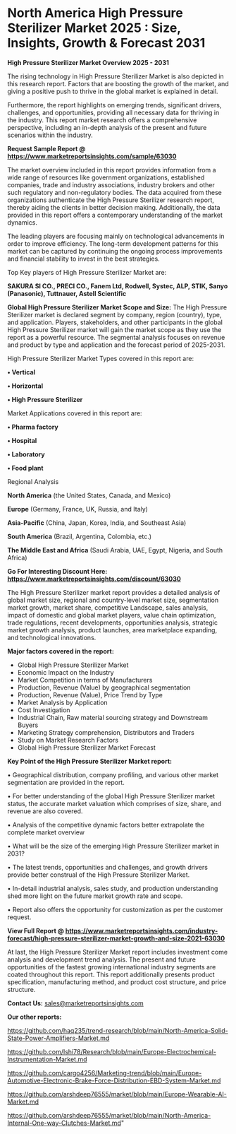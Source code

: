 # North America High Pressure Sterilizer Market 2025 : Size, Insights, Growth & Forecast 2031

<Strong> High Pressure Sterilizer Market Overview 2025 - 2031</strong>

The rising technology in High Pressure Sterilizer Market is also depicted in this research report. Factors that are boosting the growth of the market, and giving a positive push to thrive in the global market is explained in detail.

Furthermore, the report highlights on emerging trends, significant drivers, challenges, and opportunities, providing all necessary data for thriving in the industry. This report market research offers a comprehensive perspective, including an in-depth analysis of the present and future scenarios within the industry.

<strong>Request Sample Report @ <a href=https://www.marketreportsinsights.com/sample/63030>https://www.marketreportsinsights.com/sample/63030</a></strong>

The market overview included in this report provides information from a wide range of resources like government organizations, established companies, trade and industry associations, industry brokers and other such regulatory and non-regulatory bodies. The data acquired from these organizations authenticate the High Pressure Sterilizer research report, thereby aiding the clients in better decision making. Additionally, the data provided in this report offers a contemporary understanding of the market dynamics.

The leading players are focusing mainly on technological advancements in order to improve efficiency. The long-term development patterns for this market can be captured by continuing the ongoing process improvements and financial stability to invest in the best strategies.

Top Key players of High Pressure Sterilizer Market are:

<strong>SAKURA SI CO., PRECI CO., Fanem Ltd, Rodwell, Systec, ALP, STIK, Sanyo (Panasonic), Tuttnauer, Astell Scientific</strong>

<strong><b>Global High Pressure Sterilizer Market Scope and Size:</b></strong>
The High Pressure Sterilizer market is declared segment by company, region (country), type, and application. Players, stakeholders, and other participants in the global High Pressure Sterilizer market will gain the market scope as they use the report as a powerful resource. The segmental analysis focuses on revenue and product by type and application and the forecast period of 2025-2031.

High Pressure Sterilizer Market Types covered in this report are:

<strong>• Vertical

• Horizontal

• High Pressure Sterilizer</strong>

Market Applications covered in this report are:

<strong>• Pharma factory

• Hospital

• Laboratory

• Food plant</strong> 

Regional Analysis

<strong>North America</strong> (the United States, Canada, and Mexico)

<strong>Europe</strong> (Germany, France, UK, Russia, and Italy)

<strong>Asia-Pacific</strong> (China, Japan, Korea, India, and Southeast Asia)

<strong>South America</strong> (Brazil, Argentina, Colombia, etc.)

<strong>The Middle East and Africa</strong> (Saudi Arabia, UAE, Egypt, Nigeria, and South Africa)

<strong>Go For Interesting Discount Here: <a href=https://www.marketreportsinsights.com/discount/63030>https://www.marketreportsinsights.com/discount/63030</a></strong>

The High Pressure Sterilizer market report provides a detailed analysis of global market size, regional and country-level market size, segmentation market growth, market share, competitive Landscape, sales analysis, impact of domestic and global market players, value chain optimization, trade regulations, recent developments, opportunities analysis, strategic market growth analysis, product launches, area marketplace expanding, and technological innovations.

<strong><b>Major factors covered in the report:</b></strong>
<ul>
  <li>Global High Pressure Sterilizer Market </li>
  <li>Economic Impact on the Industry</li>
  <li>Market Competition in terms of Manufacturers</li>
  <li>Production, Revenue (Value) by geographical segmentation</li>
  <li>Production, Revenue (Value), Price Trend by Type</li>
  <li>Market Analysis by Application</li>
  <li>Cost Investigation</li>
  <li>Industrial Chain, Raw material sourcing strategy and Downstream Buyers</li>
  <li>Marketing Strategy comprehension, Distributors and Traders</li>
  <li>Study on Market Research Factors</li>
  <li>Global High Pressure Sterilizer Market Forecast</li>
</ul>

<strong><b>Key Point of the High Pressure Sterilizer Market report:</b></strong>

• Geographical distribution, company profiling, and various other market segmentation are provided in the report.

• For better understanding of the global High Pressure Sterilizer market status, the accurate market valuation which comprises of size, share, and revenue are also covered.

• Analysis of the competitive dynamic factors better extrapolate the complete market overview

• What will be the size of the emerging High Pressure Sterilizer market in 2031?

• The latest trends, opportunities and challenges, and growth drivers provide better construal of the High Pressure Sterilizer Market.

• In-detail industrial analysis, sales study, and production understanding shed more light on the future market growth rate and scope.

• Report also offers the opportunity for customization as per the customer request.

<strong><b>View Full Report @ <a href=https://www.marketreportsinsights.com/industry-forecast/high-pressure-sterilizer-market-growth-and-size-2021-63030>https://www.marketreportsinsights.com/industry-forecast/high-pressure-sterilizer-market-growth-and-size-2021-63030</a></b></strong>


At last, the High Pressure Sterilizer Market report includes investment come analysis and development trend analysis. The present and future opportunities of the fastest growing international industry segments are coated throughout this report. This report additionally presents product specification, manufacturing method, and product cost structure, and price structure.

<strong>Contact Us:</strong>
sales@marketreportsinsights.com

<strong>Our other reports:</strong>

<a href=https://github.com/haq235/trend-research/blob/main/North-America-Solid-State-Power-Amplifiers-Market.md>https://github.com/haq235/trend-research/blob/main/North-America-Solid-State-Power-Amplifiers-Market.md</a>

<a href=https://github.com/Ishi78/Research/blob/main/Europe-Electrochemical-Instrumentation-Market.md>https://github.com/Ishi78/Research/blob/main/Europe-Electrochemical-Instrumentation-Market.md</a>

<a href=https://github.com/cargo4256/Marketing-trend/blob/main/Europe-Automotive-Electronic-Brake-Force-Distribution-EBD-System-Market.md>https://github.com/cargo4256/Marketing-trend/blob/main/Europe-Automotive-Electronic-Brake-Force-Distribution-EBD-System-Market.md</a>

<a href=https://github.com/arshdeep76555/market/blob/main/Europe-Wearable-AI-Market.md>https://github.com/arshdeep76555/market/blob/main/Europe-Wearable-AI-Market.md</a>

<a href=https://github.com/arshdeep76555/market/blob/main/North-America-Internal-One-way-Clutches-Market.md>https://github.com/arshdeep76555/market/blob/main/North-America-Internal-One-way-Clutches-Market.md</a>"

